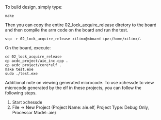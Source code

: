 To build design, simply type:
```
make 
```
Then you can copy the entire 02_lock_acquire_release diretory to the board and then compile the arm code on the board and run the test.
```
scp -r 02_lock_acquire_release xilinx@<board ip>:/home/xilinx/.
```

On the board, execute:
```
cd 02_lock_acquire_release
cp acdc_project/aie_inc.cpp .
cp acdc_project/core*elf .
make test.exe
sudo ./test.exe
```

Additional note on viewing generated microcode. To use xchessde to view microcode generated by the elf in these projects, you can follow the following steps.
1. Start xchessde
2. File -> New Project (Project Name: aie.elf, Project Type: Debug Only, Processor Model: aie)

